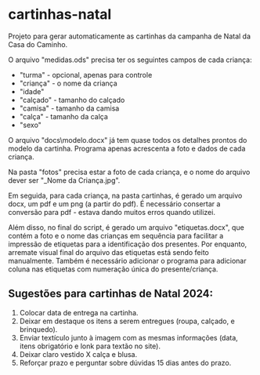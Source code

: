 # cartinhas-natal
 Projeto para gerar automaticamente as cartinhas da campanha de Natal da Casa do Caminho.

 O arquivo "medidas.ods" precisa ter os seguintes campos de cada criança:
 - "turma" - opcional, apenas para controle 
 - "criança" - o nome da criança
 - "idade" 
 - "calçado" - tamanho do calçado
 - "camisa" - tamanho da camisa
 - "calça" - tamanho da calça
 - "sexo"


O arquivo "docs\modelo.docx" já tem quase todos os detalhes prontos do modelo da cartinha. Programa apenas acrescenta a foto e dados de cada criança.

Na pasta "fotos" precisa estar a foto de cada criança, e o nome do arquivo dever ser "_Nome da Criança.jpg".

Em seguida, para cada criança, na pasta cartinhas, é gerado um arquivo docx, um pdf e um png (a partir do pdf). É necessário consertar a conversão para pdf - estava dando muitos erros quando utilizei.

Além disso, no final do script, é gerado um arquivo "etiquetas.docx", que contém a foto e o nome das crianças em sequência para facilitar a impressão de etiquetas para a identificação dos presentes. Por enquanto, arremate visual final do arquivo das etiquetas está sendo feito manualmente. Também é necessário adicionar o programa para adicionar coluna nas etiquetas com numeração única do presente/criança.

## Sugestões para cartinhas de Natal 2024:
1. Colocar data de entrega na cartinha.
2. Deixar em destaque os itens a serem entregues (roupa, calçado, e brinquedo).
3. Enviar textículo junto à imagem com as mesmas informações (data, itens obrigatório e lonk para textão no site).
4. Deixar claro vestido X calça e blusa.
5. Reforçar prazo e perguntar sobre dúvidas 15 dias antes do prazo.
